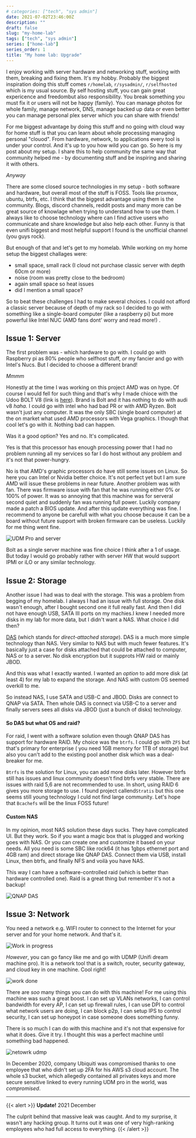 ```yaml
---
# categories: ["tech", "sys admin"]
date: 2021-07-02T23:46:00Z
description: ""
draft: false
slug: "my-home-lab"
tags: ["tech", "sys admin"]
series: ["home-lab"]
series_order: 1
title: "My home lab: Upgrade"
---
```



I enjoy working with server hardware and networking stuff, working with them, breaking and fixing them. It's my hobby. Probably the biggest inspiration doing this stuff comes `r/homelab`, `r/sysadmin/`, `r/selfhosted` which is my usual source. By self hosting stuff, you can gain great expericence and freedombut also responsibility. You break something you must fix it or users will not be happy (family). You can manage photos for whole family, manage network, DNS, manage backed up data or even better you can manage personal plex server which you can share with friends!

For me biggest advantage by doing this  stuff and no going with cloud way for home stuff  is that you can learn about whole processing managing personal "clouod". From hardware, network, to applications every tool is under your control. And it's up to you how wild you can go. So here is my post about my setup. I share this to help community the same way that community helped me - by documenting stuff and be inspiring and sharing it with others.

_Anyway_

There are some closed source technologies in my setup - both software and hardware, but overall most of the stuff is FOSS. Tools like proxmox, ubuntu, btrfs, etc. I think that the biggest advantage using them is the community. Blogs, discord channels, reddit posts and many more can be great source of knowlage when trying to understand how to use them. I always like to choose technology where can I find active users who communicate and share knowledge but also help each other. Funny is that even unifi biggest and most helpful support I found is the unofficial channel (you guys rock).

But enough of that and let's get to my homelab. While working on my home setup the biggest challages were:

- small space, small rack (I cloud not purchase classic server with depth 60cm or more)
- noise (room was pretty close to the bedroom)
- again small space so heat issues
- did I mention a small space?

So to beat these challenges I had to make several choices. I could not afford a classic server because of depth of my rack so I decided to go with something like a single-board computer (like a raspberry pi) but more powerful like Intel NUC (AMD fans dont' worry and read more!) .

## Issue 1: Server

The first problem was - which hardware to go with. I could go with Raspberry pi as 80% people who selfhost stuff, _or_ my fancier and go with Intel's Nucs. But I decided to choose a different brand!

_Mmmm_

Honestly at the time I was working on this project AMD was on hype. Of course I would fell for such thing and that's why I made chioce with the Udoo BOLT V8 (link is [here](https://duckduckgo.com/?t=ffab&q=udoo+bolt+v8+&ia=web)). Brand is Bolt and it has nothing to do with audi v8 _haha._  I could go with intel who had bad PR or with AMD Ryzen. Bolt wasn't just any computer. It was the only SBC (single board computer) at the on market what used AMD processors with Vega graphics. I though that cool let's go with it. Nothing bad can happen.

Was it a good option? Yes and no. It's complicated.

Yes is that this processor has enough processing power that I had no problem running all my services so far I do host without any problem and it's not that power-hungry.

No is that AMD's graphic processors do have still some issues on Linux. So here you can Intel or Nvidia better choice. It's not perfect yet but I am sure AMD will issue these problems in near future. Another problem was with fan. There was firmware issue with fan that he was running either 0% or 100% of power. It was so annoying that this machine was for serveral second quiet and suddenly fan was running full power. Luckily company made a patch a BIOS update. And after this update everything was fine. I recommend to anyone be carefull with what you choose because it can be a board without future support with broken firmware can be useless.  Luckily for me thing went fine.

![UDM Pro and server](images/image01.jpg "UDM Pro and server")

Bolt as a single server machine was fine choice I think after a 1 of usage. But today I would go probably rather with server HW that would support IPMI or iLO or any similar technology.

## Issue 2: Storage

Another issue I had was to deal with the storage. This was a problem from begging of my homelab. I always I had an issue with full storage. One disk wasn't enough, after I bought second one it full really fast. And then I did not have enough USB, SATA III ports on my machies.I knew I needed more disks in my lab for more data, but I didn't want a NAS. What choice I did then?

[DAS](https://en.wikipedia.org/wiki/Direct-attached_storage) (which stands for _direct-attached storage_). DAS is a much more simple technology than NAS. Very similar to NAS but with much fewer features. It's basically just a case for disks attached that could be attached to computer, NAS or to a server. No disk encryption but it supprots HW raid or mainly JBOD.

And this was what I exactly wanted. I wanted an _option_ to add more disk (at least 4)  for my lab to expand the storage. And NAS with custom OS seemed overkill to me.

So instead NAS, I use SATA and USB-C and JBOD. Disks are connect to QNAP via SATA. Then whole DAS is connect via USB-C to a server and finally servers sees all disks via JBOD (just a bunch of disks) technology.

#### So DAS but what OS and raid?

For raid, I went with a software solution even though QNAP DAS has support for hardware RAID. My choice was the `btrfs`. I could go with `ZFS` but that's primary for enterprise ( you need 1GB memory for 1TB of storage) but also you can't add to the existing pool another disk which was a deal-breaker for me.

`Btrfs` is the solution for Linux, you can add more disks later. However btrfs still has issues and linux community doesn't find btrfs very stable. There are issues with raid 5,6 are not recommended to use. In short, using RAID 6 gives you more storage to use. I found project callend`Stratis` but this one seems still young technology I culd not find large community. Let's hope that `Bcachefs` will be the linux FOSS future!

#### Custom NAS

In my opinion, most NAS solution these days sucks. They have complicated UI. But they work. So if you want a magic box that is plugged and working goes with NAS. Or you can create one and customize it based on your needs. All you need is some SBC like rock64 (it has 1gbps ethernet port and 4GB ram) and direct storage like QNAP DAS. Connect them via USB, install Linux, then btrfs, and finally NFS and voilà you have NAS.

This way I can have a software-controlled raid (which is better than hardware controlled one).  Raid is a great thing but remember it's not a backup!

![QNAP DAS](images/image02.jpg "QNAP DAS")

## Issue 3: Network

You need a network e.g. WIFI router to connect to the Internet for your server and for your home network. And that's it.

![Work in progress](images/image03.jpg "Work in progress")

_However_, you can go fancy like me and go with UDMP (Unifi dream machine pro). It is a network tool that is a switch, router, security gateway, and cloud key in one machine. Cool right!

![work done](images/image04.jpg "Finally work is done.")

There are _soo_ many things you can do with this machine! For me using this machine was such a great boost. I can set up VLANs networks, I can control bandwidth for every AP, I can set up firewall rules, I can use DPI to control what network users are doing, I can block p2p, I can setup IPS to control security, I can set up honeypot in case someone does something funny.

There is so much I can do with this machine and it's not that expensive for what it does. Give it try. I thought this was a perfect machine until something bad happened.

![netowrk udmp](images/image05.png "Thanks to DPI one can easily manage the network.")

In December 2020, company Ubiquiti was compromised thanks to one employee that who didn't set up 2FA for his AWS s3 cloud account. The whole s3 bucket, which allegedly contained all privates keys and more secure sensitive linked to every running UDM pro in the world, was _compromised_.

---

{{< alert >}}
**Update!** 2021 December

The culprit behind that massive leak was caught. And to my surprise, it wasn't any hacking group. It turns out it was one of very high-ranking employees who had full access to everything.
{{< /alert >}}
